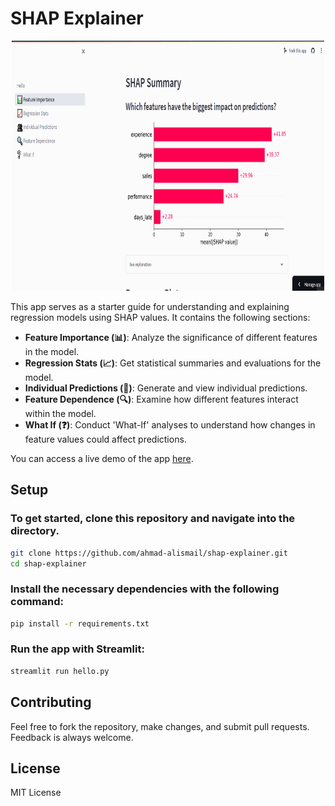 # SHAP Explainer

<div style="text-align:center;"><img src="imgs/shap_explainer.gif" width="500" height="400"/></div>

This app serves as a starter guide for understanding and explaining regression models using SHAP values. 
It contains the following sections:

- **Feature Importance (📊)**: Analyze the significance of different features in the model.
- **Regression Stats (📈)**: Get statistical summaries and evaluations for the model.
- **Individual Predictions (👥)**: Generate and view individual predictions.
- **Feature Dependence (🔍)**: Examine how different features interact within the model.
- **What If (❓)**: Conduct 'What-If' analyses to understand how changes in feature values could affect predictions.

You can access a live demo of the app [here](https://shap-explainer.streamlit.app/).

## Setup

### To get started, clone this repository and navigate into the directory.

```bash
git clone https://github.com/ahmad-alismail/shap-explainer.git
cd shap-explainer
```

### Install the necessary dependencies with the following command:

```bash
pip install -r requirements.txt
```

### Run the app with Streamlit:

```bash
streamlit run hello.py
```

## Contributing

Feel free to fork the repository, make changes, and submit pull requests. Feedback is always welcome.

## License

MIT License